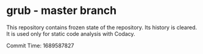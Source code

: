 # grub - master branch

This repository contains frozen state of the repository.
Its history is cleared. It is used only for static code
analysis with Codacy.

Commit Time: 1689587827